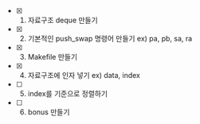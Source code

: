 - [x] 1. 자료구조 deque 만들기
- [x] 2. 기본적인 push_swap 명령어 만들기
      ex) pa, pb, sa, ra
- [x] 3. Makefile 만들기
- [x] 4. 자료구조에 인자 넣기
      ex) data, index
- [ ] 5. index를 기준으로 정렬하기
- [ ] 6. bonus 만들기
 